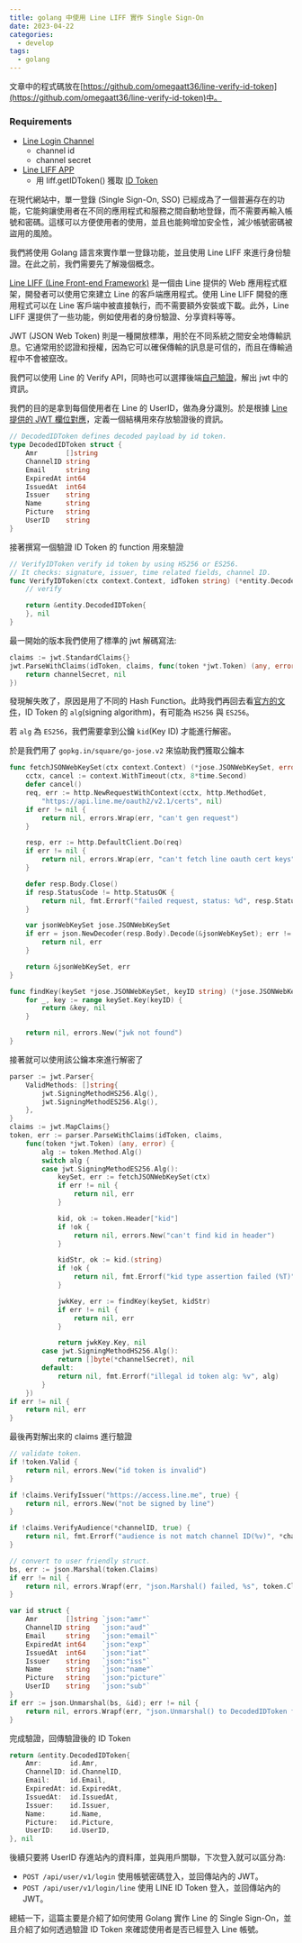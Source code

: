 ```yaml
---
title: golang 中使用 Line LIFF 實作 Single Sign-On
date: 2023-04-22
categories:
  - develop
tags:
  - golang
---
```


文章中的程式碼放在[https://github.com/omegaatt36/line-verify-id-token](https://github.com/omegaatt36/line-verify-id-token)中。

### Requirements

- [Line Login Channel](https://developers.line.biz/zh-hant/)
  - channel id
  - channel secret
- [Line LIFF APP](https://github.com/line/line-liff-v2-starter)
  - 用 liff.getIDToken() 獲取 [ID Token](https://developers.line.biz/en/docs/line-login/verify-id-token/#get-an-id-token)

在現代網站中，單一登錄 (Single Sign-On, SSO) 已經成為了一個普遍存在的功能，它能夠讓使用者在不同的應用程式和服務之間自動地登錄，而不需要再輸入帳號和密碼。這樣可以方便使用者的使用，並且也能夠增加安全性，減少帳號密碼被盜用的風險。

我們將使用 Golang 語言來實作單一登錄功能，並且使用 Line LIFF 來進行身份驗證。在此之前，我們需要先了解幾個概念。

[Line LIFF (Line Front-end Framework)](https://developers.line.biz/en/docs/liff/overview/) 是一個由 Line 提供的 Web 應用程式框架，開發者可以使用它來建立 Line 的客戶端應用程式。使用 Line LIFF 開發的應用程式可以在 Line 客戶端中被直接執行，而不需要額外安裝或下載。此外，Line LIFF 還提供了一些功能，例如使用者的身份驗證、分享資料等等。

JWT (JSON Web Token) 則是一種開放標準，用於在不同系統之間安全地傳輸訊息。它通常用於認證和授權，因為它可以確保傳輸的訊息是可信的，而且在傳輸過程中不會被竄改。

我們可以使用 Line 的 Verify API，同時也可以選擇後端[自己驗證](https://developers.line.biz/en/docs/line-login/verify-id-token/#write-original-code)，解出 jwt 中的資訊。

我們的目的是拿到每個使用者在 Line 的 UserID，做為身分識別。於是根據 [Line 提供的 JWT 欄位對應](https://developers.line.biz/en/docs/line-login/verify-id-token/#payload)，定義一個結構用來存放驗證後的資訊。

```go
// DecodedIDToken defines decoded payload by id token.
type DecodedIDToken struct {
	Amr       []string
	ChannelID string
	Email     string
	ExpiredAt int64
	IssuedAt  int64
	Issuer    string
	Name      string
	Picture   string
	UserID    string
}
```

接著撰寫一個驗證 ID Token 的 function 用來驗證

```go
// VerifyIDToken verify id token by using HS256 or ES256.
// It checks: signature, issuer, time related fields, channel ID.
func VerifyIDToken(ctx context.Context, idToken string) (*entity.DecodedIDToken, error) {
    // verify

	return &entity.DecodedIDToken{
	}, nil
}
```

最一開始的版本我們使用了標準的 jwt 解碼寫法:

```go
claims := jwt.StandardClaims{}
jwt.ParseWithClaims(idToken, claims, func(token *jwt.Token) (any, error) {
    return channelSecret, nil
})
```

發現解失敗了，原因是用了不同的 Hash Function。此時我們再回去看[官方的文件](https://developers.line.biz/en/docs/line-login/verify-id-token/#header)，ID Token 的 `alg`(signing algorithm)，有可能為 `HS256` 與 `ES256`。

若 `alg` 為 `ES256`，我們需要拿到公鑰 `kid`(Key ID) 才能進行解密。

於是我們用了 `gopkg.in/square/go-jose.v2` 來協助我們獲取公鑰本

```go
func fetchJSONWebKeySet(ctx context.Context) (*jose.JSONWebKeySet, error) {
	cctx, cancel := context.WithTimeout(ctx, 8*time.Second)
	defer cancel()
	req, err := http.NewRequestWithContext(cctx, http.MethodGet,
		"https://api.line.me/oauth2/v2.1/certs", nil)
	if err != nil {
		return nil, errors.Wrap(err, "can't gen request")
	}

	resp, err := http.DefaultClient.Do(req)
	if err != nil {
		return nil, errors.Wrap(err, "can't fetch line oauth cert keys")
	}

	defer resp.Body.Close()
	if resp.StatusCode != http.StatusOK {
		return nil, fmt.Errorf("failed request, status: %d", resp.StatusCode)
	}

	var jsonWebKeySet jose.JSONWebKeySet
	if err = json.NewDecoder(resp.Body).Decode(&jsonWebKeySet); err != nil {
		return nil, err
	}

	return &jsonWebKeySet, err
}

func findKey(keySet *jose.JSONWebKeySet, keyID string) (*jose.JSONWebKey, error) {
	for _, key := range keySet.Key(keyID) {
		return &key, nil
	}

	return nil, errors.New("jwk not found")
}
```

接著就可以使用該公鑰本來進行解密了

```go
parser := jwt.Parser{
    ValidMethods: []string{
        jwt.SigningMethodHS256.Alg(),
        jwt.SigningMethodES256.Alg(),
    },
}
claims := jwt.MapClaims{}
token, err := parser.ParseWithClaims(idToken, claims,
    func(token *jwt.Token) (any, error) {
        alg := token.Method.Alg()
        switch alg {
        case jwt.SigningMethodES256.Alg():
            keySet, err := fetchJSONWebKeySet(ctx)
            if err != nil {
                return nil, err
            }

            kid, ok := token.Header["kid"]
            if !ok {
                return nil, errors.New("can't find kid in header")
            }

            kidStr, ok := kid.(string)
            if !ok {
                return nil, fmt.Errorf("kid type assertion failed (%T)", kid)
            }

            jwkKey, err := findKey(keySet, kidStr)
            if err != nil {
                return nil, err
            }

            return jwkKey.Key, nil
        case jwt.SigningMethodHS256.Alg():
            return []byte(*channelSecret), nil
        default:
            return nil, fmt.Errorf("illegal id token alg: %v", alg)
        }
    })
if err != nil {
    return nil, err
}
```

最後再對解出來的 claims 進行驗證

```go
// validate token.
if !token.Valid {
    return nil, errors.New("id token is invalid")
}

if !claims.VerifyIssuer("https://access.line.me", true) {
    return nil, errors.New("not be signed by line")
}

if !claims.VerifyAudience(*channelID, true) {
    return nil, fmt.Errorf("audience is not match channel ID(%v)", *channelID)
}

// convert to user friendly struct.
bs, err := json.Marshal(token.Claims)
if err != nil {
    return nil, errors.Wrapf(err, "json.Marshal() failed, %s", token.Claims)
}

var id struct {
    Amr       []string `json:"amr"`
    ChannelID string   `json:"aud"`
    Email     string   `json:"email"`
    ExpiredAt int64    `json:"exp"`
    IssuedAt  int64    `json:"iat"`
    Issuer    string   `json:"iss"`
    Name      string   `json:"name"`
    Picture   string   `json:"picture"`
    UserID    string   `json:"sub"`
}
if err := json.Unmarshal(bs, &id); err != nil {
    return nil, errors.Wrapf(err, "json.Unmarshal() to DecodedIDToken failed, %s", string(bs))
}
```

完成驗證，回傳驗證後的 ID Token

```go
return &entity.DecodedIDToken{
    Amr:       id.Amr,
    ChannelID: id.ChannelID,
    Email:     id.Email,
    ExpiredAt: id.ExpiredAt,
    IssuedAt:  id.IssuedAt,
    Issuer:    id.Issuer,
    Name:      id.Name,
    Picture:   id.Picture,
    UserID:    id.UserID,
}, nil
```

後續只要將 UserID 存進站內的資料庫，並與用戶關聯，下次登入就可以區分為:

- `POST /api/user/v1/login` 使用帳號密碼登入，並回傳站內的 JWT。
- `POST /api/user/v1/login/line` 使用 LINE ID Token 登入，並回傳站內的 JWT。

總結一下，這篇主要是介紹了如何使用 Golang 實作 Line 的 Single Sign-On，並且介紹了如何透過驗證 ID Token 來確認使用者是否已經登入 Line 帳號。

